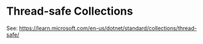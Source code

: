 # Thread-safe Collections

See: https://learn.microsoft.com/en-us/dotnet/standard/collections/thread-safe/
